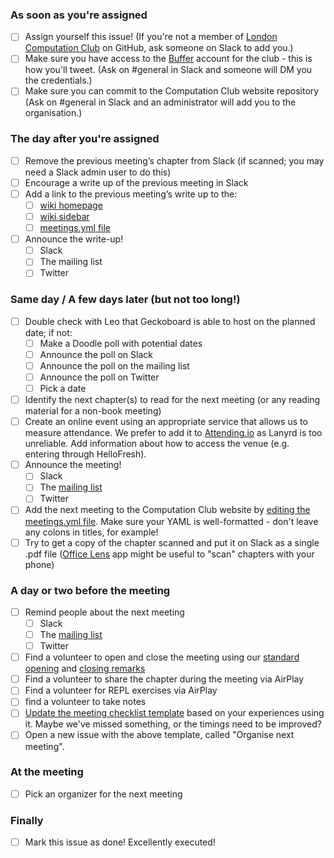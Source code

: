 ### As soon as you're assigned

- [ ] Assign yourself this issue! (If you're not a member of [London Computation Club](https://github.com/computationclub) on GitHub, ask someone on Slack to add you.)
- [ ] Make sure you have access to the [Buffer](http://buffer.com) account for the club - this is how you'll tweet. (Ask on #general in Slack and someone will DM you the credentials.)
- [ ] Make sure you can commit to the Computation Club website repository (Ask on #general in Slack and an administrator will add you to the organisation.)

### The day after you're assigned

- [ ] Remove the previous meeting’s chapter from Slack (if scanned; you may need a Slack admin user to do this)
- [ ] Encourage a write up of the previous meeting in Slack
- [ ] Add a link to the previous meeting’s write up to the: 
  * [ ] [wiki homepage](https://github.com/computationclub/computationclub.github.io/wiki/Home/_edit)
  * [ ] [wiki sidebar](https://github.com/computationclub/computationclub.github.io/wiki/_Sidebar/_edit)
  * [ ] [meetings.yml file](https://github.com/computationclub/computationclub.github.io/edit/master/_data/meetings.yml)
- [ ] Announce the write-up!
  * [ ] Slack
  * [ ] The mailing list
  * [ ] Twitter

### Same day / A few days later (but not too long!)

- [ ] Double check with Leo that Geckoboard is able to host on the planned date; if not:
  * [ ] Make a Doodle poll with potential dates
  * [ ] Announce the poll on Slack
  * [ ] Announce the poll on the mailing list
  * [ ] Announce the poll on Twitter
  * [ ] Pick a date
- [ ] Identify the next chapter(s) to read for the next meeting (or any reading material for a non-book meeting)
- [ ] Create an online event using an appropriate service that allows us to measure attendance.  We prefer to add it to [Attending.io](https://attending.io) as Lanyrd is too unreliable. Add information about how to access the venue (e.g. entering through HelloFresh).
- [ ] Announce the meeting!
  * [ ] Slack
  * [ ] The [mailing list](https://groups.google.com/forum/#!forum/london-computation-club)
  * [ ] Twitter
- [ ] Add the next meeting to the Computation Club website by [editing the meetings.yml file](https://github.com/computationclub/computationclub.github.io/edit/master/_data/meetings.yml). Make sure your YAML is well-formatted - don't leave any colons in titles, for example!
- [ ] Try to get a copy of the chapter scanned and put it on Slack as a single .pdf file ([Office Lens](https://itunes.apple.com/gb/app/office-lens/id975925059?mt=8) app might be useful to "scan" chapters with your phone)

### A day or two before the meeting

- [ ] Remind people about the next meeting
  * [ ] Slack
  * [ ] The [mailing list](https://groups.google.com/forum/#!forum/london-computation-club)
  * [ ] Twitter
- [ ] Find a volunteer to open and close the meeting using our [standard opening](https://github.com/computationclub/computationclub.github.io/wiki/Starting-a-meeting) and [closing remarks](https://github.com/computationclub/computationclub.github.io/wiki/Running-a-retrospective)
- [ ] Find a volunteer to share the chapter during the meeting via AirPlay
- [ ] Find a volunteer for REPL exercises via AirPlay
- [ ] find a volunteer to take notes
- [ ] [Update the meeting checklist template](https://github.com/computationclub/computationclub.github.io/edit/master/.github/issue_template.md) based on your experiences using it. Maybe we've missed something, or the timings need to be improved?
- [ ] Open a new issue with the above template, called "Organise next meeting".

### At the meeting

- [ ] Pick an organizer for the next meeting

### Finally

- [ ] Mark this issue as done! Excellently executed!

